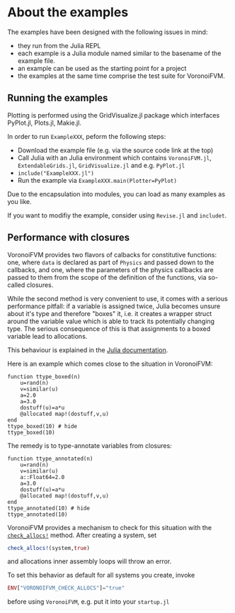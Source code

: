 About the examples
==================
The examples have been designed with the following issues in mind:
- they run from the Julia REPL
- each example is a Julia module named similar to the basename of the example file.
- an example can be used as the starting point for a project 
- the examples at the same time comprise the test suite for VoronoiFVM.


## Running the examples
Plotting is performed using the GridVisualize.jl package which interfaces PyPlot.jl,
Plots.jl, Makie.jl.

In order to run `ExampleXXX`, peform the following steps:

- Download the example file (e.g. via the source code link at the top)
- Call Julia with  an Julia environment which contains `VoronoiFVM.jl`, `ExtendableGrids.jl`, `GridVisualize.jl` 
  and e.g. `PyPlot.jl`
- `include("ExampleXXX.jl")`
- Run the example via `ExampleXXX.main(Plotter=PyPlot)`

Due to the encapsulation into modules, you can load as many examples as you like.

If you want to modifiy the example, consider using `Revise.jl` and `includet`. 


## Performance with  closures

VoronoiFVM provides two flavors of calbacks for constitutive
functions: one, where `data` is declared as part of `Physics` and
passed down to the callbacks, and one, where the parameters of the
physics callbacks are passed to them from the scope of the definition
of the functions, via so-called closures.

While the second method is very convenient to use, it comes with a
serious performance pitfall: if a variable is assigned twice, Julia
becomes unsure about it's type and therefore "boxes" it, i.e. it creates
a wrapper struct around the variable value which is able to track its
potentially changing type. The serious consequence of this is that 
assignments to a boxed variable lead to allocations.

This behaviour is explained in the [Julia documentation](https://docs.julialang.org/en/v1/manual/performance-tips/#man-performance-captured).

Here is an example which comes close to the situation in VoronoiFVM:

```@example
function ttype_boxed(n)
    u=rand(n)
    v=similar(u)
    a=2.0
    a=3.0
    dostuff(u)=a*u
    @allocated map!(dostuff,v,u)
end
ttype_boxed(10) # hide
ttype_boxed(10)
```

The remedy is to type-annotate variables from closures:
```@example
function ttype_annotated(n)
    u=rand(n)
    v=similar(u)
    a::Float64=2.0
    a=3.0
    dostuff(u)=a*u
    @allocated map!(dostuff,v,u)
end
ttype_annotated(10) # hide
ttype_annotated(10)
```

VoronoiFVM provides a mechanism to check for this situation with the
[`check_allocs!`](@ref) method. After creating a system, set
```julia
check_allocs!(system,true)
```
and allocations inner assembly loops will throw an error.

To set this behavior as default for all systems you create, invoke 
```julia
ENV["VORONOIFVM_CHECK_ALLOCS"]="true"
```
before using `VoronoiFVM`, e.g. put it  into your `startup.jl`
